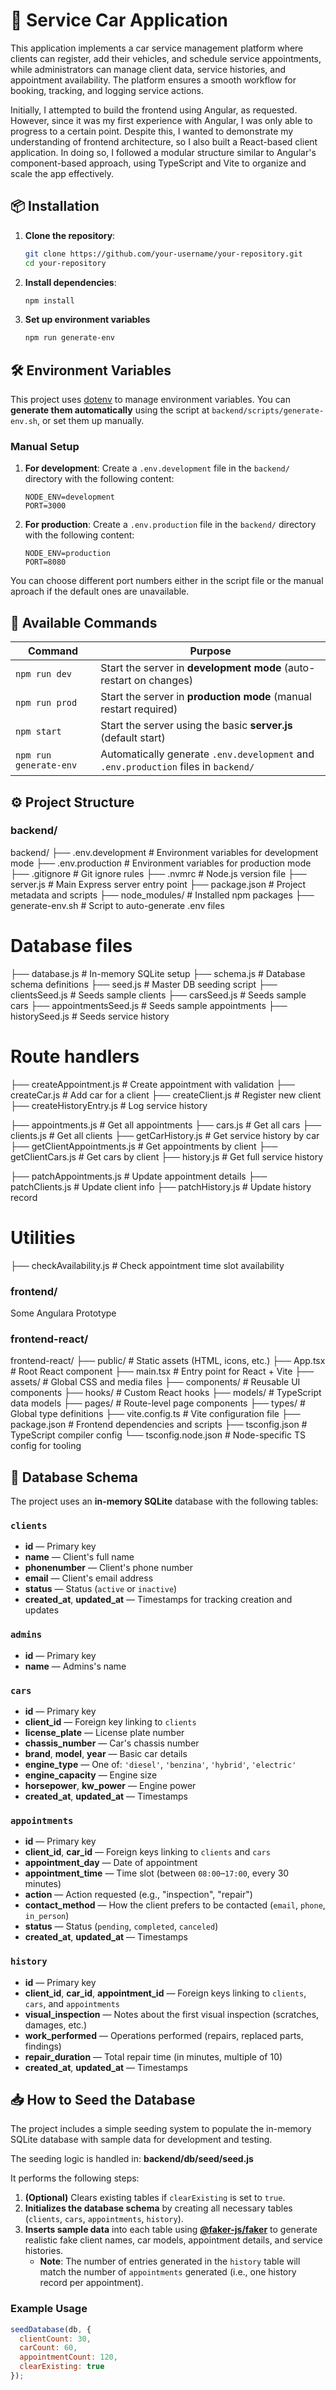 # 🚗 Service Car Application

This application implements a car service management platform where clients can register, add their vehicles, and schedule service appointments, while administrators can manage client data, service histories, and appointment availability. The platform ensures a smooth workflow for booking, tracking, and logging service actions.

Initially, I attempted to build the frontend using Angular, as requested. However, since it was my first experience with Angular, I was only able to progress to a certain point. Despite this, I wanted to demonstrate my understanding of frontend architecture, so I also built a React-based client application. In doing so, I followed a modular structure similar to Angular's component-based approach, using TypeScript and Vite to organize and scale the app effectively.

## 📦 Installation

1. **Clone the repository**:
   ```bash
   git clone https://github.com/your-username/your-repository.git
   cd your-repository

2. **Install dependencies**:
    ```bash
    npm install
3. **Set up environment variables**
    ```bash
    npm run generate-env

## 🛠 Environment Variables
This project uses [dotenv](https://github.com/motdotla/dotenv) to manage environment variables.
You can **generate them automatically** using the script at `backend/scripts/generate-env.sh`, or set them up manually.

### Manual Setup
1. **For development**: Create a `.env.development` file in the `backend/` directory with the following content:
    ```
    NODE_ENV=development
    PORT=3000
    ```

2. **For production**: Create a `.env.production` file in the `backend/` directory with the following content:
    ```
    NODE_ENV=production
    PORT=8080
    ```

You can choose different port numbers either in the script file or the manual aproach if the default ones are unavailable.

## 🚀 Available Commands

| Command        | Purpose                                                        |
|----------------|----------------------------------------------------------------|
| `npm run dev`  | Start the server in **development mode** (auto-restart on changes) |
| `npm run prod` | Start the server in **production mode** (manual restart required) |
| `npm start`    | Start the server using the basic **server.js** (default start)  |
| `npm run generate-env`| Automatically generate `.env.development` and `.env.production` files in `backend/` |


## ⚙️ Project Structure

### backend/
backend/
├── .env.development           # Environment variables for development mode
├── .env.production            # Environment variables for production mode
├── .gitignore                 # Git ignore rules
├── .nvmrc                     # Node.js version file
├── server.js                  # Main Express server entry point
├── package.json               # Project metadata and scripts
├── node_modules/              # Installed npm packages
├── generate-env.sh            # Script to auto-generate .env files

# Database files
├── database.js                # In-memory SQLite setup
├── schema.js                  # Database schema definitions
├── seed.js                    # Master DB seeding script
├── clientsSeed.js             # Seeds sample clients
├── carsSeed.js                # Seeds sample cars
├── appointmentsSeed.js        # Seeds sample appointments
├── historySeed.js             # Seeds service history

# Route handlers
├── createAppointment.js       # Create appointment with validation
├── createCar.js               # Add car for a client
├── createClient.js            # Register new client
├── createHistoryEntry.js      # Log service history

├── appointments.js            # Get all appointments
├── cars.js                    # Get all cars
├── clients.js                 # Get all clients
├── getCarHistory.js           # Get service history by car
├── getClientAppointments.js   # Get appointments by client
├── getClientCars.js           # Get cars by client
├── history.js                 # Get full service history

├── patchAppointments.js       # Update appointment details
├── patchClients.js            # Update client info
├── patchHistory.js            # Update history record

# Utilities
├── checkAvailability.js       # Check appointment time slot availability

### frontend/  
Some Angulara Prototype 

### frontend-react/
frontend-react/
├── public/                  # Static assets (HTML, icons, etc.)
├── App.tsx                  # Root React component
├── main.tsx                 # Entry point for React + Vite
├── assets/                  # Global CSS and media files
├── components/              # Reusable UI components
├── hooks/                   # Custom React hooks
├── models/                  # TypeScript data models
├── pages/                   # Route-level page components
├── types/                   # Global type definitions
├── vite.config.ts           # Vite configuration file
├── package.json             # Frontend dependencies and scripts
├── tsconfig.json            # TypeScript compiler config
└──  tsconfig.node.json       # Node-specific TS config for tooling



## 📄 Database Schema

The project uses an **in-memory SQLite** database with the following tables:

### `clients`
- **id** — Primary key
- **name** — Client's full name
- **phonenumber** — Client's phone number
- **email** — Client's email address
- **status** — Status (`active` or `inactive`)
- **created_at**, **updated_at** — Timestamps for tracking creation and updates

### `admins`
- **id** — Primary key
- **name** — Admins's name

### `cars`
- **id** — Primary key
- **client_id** — Foreign key linking to `clients`
- **license_plate** — License plate number
- **chassis_number** — Car's chassis number
- **brand**, **model**, **year** — Basic car details
- **engine_type** — One of: `'diesel'`, `'benzina'`, `'hybrid'`, `'electric'`
- **engine_capacity** — Engine size
- **horsepower**, **kw_power** — Engine power
- **created_at**, **updated_at** — Timestamps

### `appointments`
- **id** — Primary key
- **client_id**, **car_id** — Foreign keys linking to `clients` and `cars`
- **appointment_day** — Date of appointment
- **appointment_time** — Time slot (between `08:00`–`17:00`, every 30 minutes)
- **action** — Action requested (e.g., "inspection", "repair")
- **contact_method** — How the client prefers to be contacted (`email`, `phone`, `in_person`)
- **status** — Status (`pending`, `completed`, `canceled`)
- **created_at**, **updated_at** — Timestamps

### `history`
- **id** — Primary key
- **client_id**, **car_id**, **appointment_id** — Foreign keys linking to `clients`, `cars`, and `appointments`
- **visual_inspection** — Notes about the first visual inspection (scratches, damages, etc.)
- **work_performed** — Operations performed (repairs, replaced parts, findings)
- **repair_duration** — Total repair time (in minutes, multiple of 10)
- **created_at**, **updated_at** — Timestamps

## 📥 How to Seed the Database

The project includes a simple seeding system to populate the in-memory SQLite database with sample data for development and testing.

The seeding logic is handled in: **backend/db/seed/seed.js**

It performs the following steps:  
1. **(Optional)** Clears existing tables if `clearExisting` is set to `true`.  
2. **Initializes the database schema** by creating all necessary tables (`clients`, `cars`, `appointments`, `history`).  
3. **Inserts sample data** into each table using **[@faker-js/faker](https://github.com/faker-js/faker)** to generate realistic fake client names, car models, appointment details, and service histories.  
   - **Note**: The number of entries generated in the `history` table will match the number of `appointments` generated (i.e., one history record per appointment).


### Example Usage
```javascript
seedDatabase(db, { 
  clientCount: 30, 
  carCount: 60, 
  appointmentCount: 120, 
  clearExisting: true 
});
